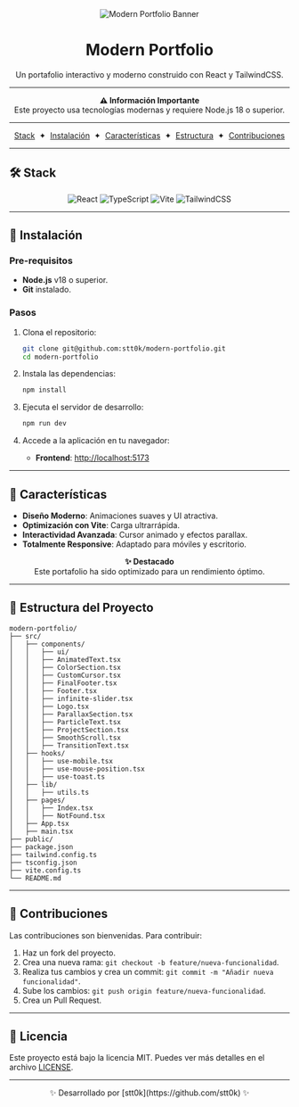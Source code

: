 <div align="center">
<img src="https://res.cloudinary.com/dkgt07zcg/image/upload/f_auto,q_auto/mern-crud" alt="Modern Portfolio Banner" />
</div>

<div align="center">
<h1>Modern Portfolio</h1>
<p>Un portafolio interactivo y moderno construido con React y TailwindCSS.</p>
</div>

---

<div align="center">
<b>⚠️ Información Importante</b><br>
Este proyecto usa tecnologías modernas y requiere Node.js 18 o superior.
</div>

---

<div align="center">
<a href="#%EF%B8%8F-stack">Stack</a>
<span>&nbsp;✦&nbsp;</span>
<a href="#-instalación">Instalación</a>
<span>&nbsp;✦&nbsp;</span>
<a href="#-características">Características</a>
<span>&nbsp;✦&nbsp;</span>
<a href="#-estructura-del-proyecto">Estructura</a>
<span>&nbsp;✦&nbsp;</span>
<a href="#-contribuciones">Contribuciones</a>
</div>

---

## 🛠️ Stack

<div align="center">
<img alt="React" src="https://img.shields.io/badge/React-20232A?style=for-the-badge&logo=react&logoColor=61DAFB" />
<img alt="TypeScript" src="https://img.shields.io/badge/TypeScript-3178C6?style=for-the-badge&logo=typescript&logoColor=white" />
<img alt="Vite" src="https://img.shields.io/badge/Vite-646CFF?style=for-the-badge&logo=vite&logoColor=white" />
<img alt="TailwindCSS" src="https://img.shields.io/badge/TailwindCSS-06B6D4?style=for-the-badge&logo=tailwindcss&logoColor=white" />
</div>

---

## 🚀 Instalación

### Pre-requisitos

- **Node.js** v18 o superior.
- **Git** instalado.

### Pasos

1. Clona el repositorio:

   ```bash
   git clone git@github.com:stt0k/modern-portfolio.git
   cd modern-portfolio
   ```

2. Instala las dependencias:

   ```bash
   npm install
   ```

3. Ejecuta el servidor de desarrollo:

   ```bash
   npm run dev
   ```

4. Accede a la aplicación en tu navegador:
   - **Frontend**: [http://localhost:5173](http://localhost:5173)

---

## 🌟 Características

- **Diseño Moderno**: Animaciones suaves y UI atractiva.
- **Optimización con Vite**: Carga ultrarrápida.
- **Interactividad Avanzada**: Cursor animado y efectos parallax.
- **Totalmente Responsive**: Adaptado para móviles y escritorio.

<div align="center">
<b>✨ Destacado</b><br>
Este portafolio ha sido optimizado para un rendimiento óptimo.
</div>

---

## 📂 Estructura del Proyecto

```
modern-portfolio/
├── src/
│   ├── components/
│   │   ├── ui/
│   │   ├── AnimatedText.tsx
│   │   ├── ColorSection.tsx
│   │   ├── CustomCursor.tsx
│   │   ├── FinalFooter.tsx
│   │   ├── Footer.tsx
│   │   ├── infinite-slider.tsx
│   │   ├── Logo.tsx
│   │   ├── ParallaxSection.tsx
│   │   ├── ParticleText.tsx
│   │   ├── ProjectSection.tsx
│   │   ├── SmoothScroll.tsx
│   │   ├── TransitionText.tsx
│   ├── hooks/
│   │   ├── use-mobile.tsx
│   │   ├── use-mouse-position.tsx
│   │   ├── use-toast.ts
│   ├── lib/
│   │   ├── utils.ts
│   ├── pages/
│   │   ├── Index.tsx
│   │   ├── NotFound.tsx
│   ├── App.tsx
│   ├── main.tsx
├── public/
├── package.json
├── tailwind.config.ts
├── tsconfig.json
├── vite.config.ts
└── README.md
```

---

## 🤝 Contribuciones

Las contribuciones son bienvenidas. Para contribuir:

1. Haz un fork del proyecto.
2. Crea una nueva rama: `git checkout -b feature/nueva-funcionalidad`.
3. Realiza tus cambios y crea un commit: `git commit -m "Añadir nueva funcionalidad"`.
4. Sube los cambios: `git push origin feature/nueva-funcionalidad`.
5. Crea un Pull Request.

---

## 🔑 Licencia

Este proyecto está bajo la licencia MIT. Puedes ver más detalles en el archivo [LICENSE](LICENSE).

---

<div align="center">
✨ Desarrollado por [stt0k](https://github.com/stt0k) ✨
</div>
